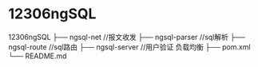 12306ngSQL
==========

12306ngSQL
    ├── ngsql-net         //报文收发
    ├── ngsql-parser      //sql解析
    ├── ngsql-route       //sql路由
    ├── ngsql-server      //用户验证 负载均衡
    ├── pom.xml
    └── README.md
